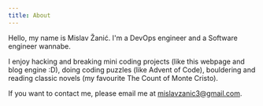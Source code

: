 ```yaml
---
title: About
---
```

Hello, my name is Mislav Žanić.
I'm a DevOps engineer and a Software engineer wannabe.

I enjoy hacking and breaking mini coding projects (like this webpage and blog engine :D), doing coding puzzles (like Advent of Code), bouldering and reading classic novels (my favourite The Count of Monte Cristo).

If you want to contact me, please email me at [mislavzanic3@gmail.com](mailto:mislavzanic3@gmail.com).
